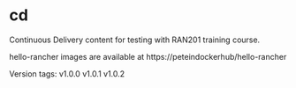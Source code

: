 # cd
Continuous Delivery content for testing with RAN201 training course.

hello-rancher images are available at https://peteindockerhub/hello-rancher

Version tags: 
v1.0.0
v1.0.1
v1.0.2

